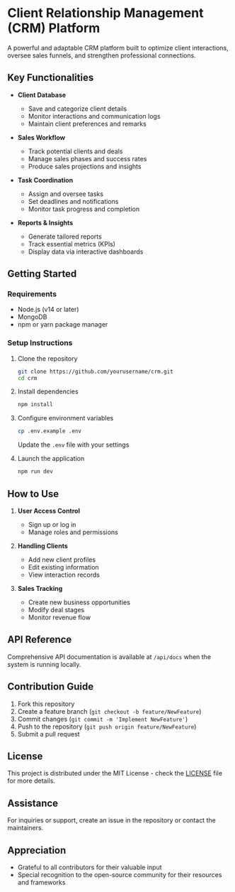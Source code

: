 # Client Relationship Management (CRM) Platform  

A powerful and adaptable CRM platform built to optimize client interactions, oversee sales funnels, and strengthen professional connections.  

## Key Functionalities  

- **Client Database**  
  - Save and categorize client details  
  - Monitor interactions and communication logs  
  - Maintain client preferences and remarks  

- **Sales Workflow**  
  - Track potential clients and deals  
  - Manage sales phases and success rates  
  - Produce sales projections and insights  

- **Task Coordination**  
  - Assign and oversee tasks  
  - Set deadlines and notifications  
  - Monitor task progress and completion  

- **Reports & Insights**  
  - Generate tailored reports  
  - Track essential metrics (KPIs)  
  - Display data via interactive dashboards  

## Getting Started  

### Requirements  

- Node.js (v14 or later)  
- MongoDB  
- npm or yarn package manager  

### Setup Instructions  

1. Clone the repository  
   ```bash
   git clone https://github.com/yourusername/crm.git  
   cd crm  
   ```  

2. Install dependencies  
   ```bash
   npm install  
   ```  

3. Configure environment variables  
   ```bash
   cp .env.example .env  
   ```  
   Update the `.env` file with your settings  

4. Launch the application  
   ```bash
   npm run dev  
   ```  

## How to Use  

1. **User Access Control**  
   - Sign up or log in  
   - Manage roles and permissions  

2. **Handling Clients**  
   - Add new client profiles  
   - Edit existing information  
   - View interaction records  

3. **Sales Tracking**  
   - Create new business opportunities  
   - Modify deal stages  
   - Monitor revenue flow  

## API Reference  

Comprehensive API documentation is available at `/api/docs` when the system is running locally.  

## Contribution Guide  

1. Fork this repository  
2. Create a feature branch (`git checkout -b feature/NewFeature`)  
3. Commit changes (`git commit -m 'Implement NewFeature'`)  
4. Push to the repository (`git push origin feature/NewFeature`)  
5. Submit a pull request  

## License  

This project is distributed under the MIT License - check the [LICENSE](LICENSE) file for more details.  

## Assistance  

For inquiries or support, create an issue in the repository or contact the maintainers.  

## Appreciation  

- Grateful to all contributors for their valuable input  
- Special recognition to the open-source community for their resources and frameworks
